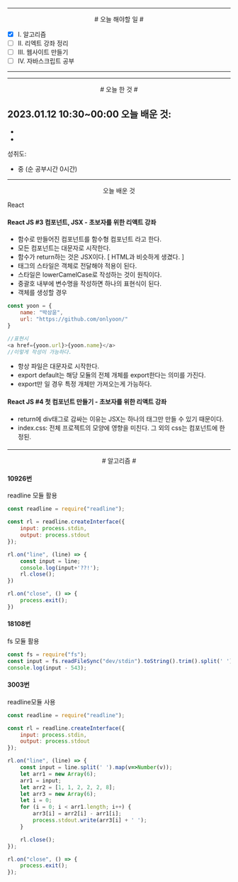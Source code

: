 

----

<div align='center'>
# 오늘 해야할 일 #
</div>

- [x]  Ⅰ. 알고리즘
- [ ]  Ⅱ. 리엑트 강좌 정리
- [ ]  Ⅲ. 웹사이트 만들기
- [ ]  Ⅳ. 자바스크립트 공부

----

----

<div align="center"># 오늘 한 것 #</div>

2023.01.12 10:30~00:00 
오늘 배운 것: 
- 
- 
- 

성취도: 
- 중 (순 공부시간 0시간)

***

<div align="center">오늘 배운 것</div>

React

#### React JS #3 컴포넌트, JSX - 초보자를 위한 리액트 강좌

- 함수로 만들어진 컴포넌트를 함수형 컴포넌트 라고 한다.
- 모든 컴포넌트는 대문자로 시작한다.
- 함수가 return하는 것은 JSX이다. [ HTML과 비슷하게 생겼다. ]
- 태그의 스타일은 객체로 전달해야 적용이 된다.
- 스타일은 lowerCamelCase로 작성하는 것이 원칙이다.
- 중괄호 내부에 변수명을 작성하면 하나의 표현식이 된다.
- 객체를 생성할 경우 
```js
const yoon = {
	name: "박상윤",
	url: "https://github.com/onlyoon/"
}

//표현시
<a href={yoon.url}>{yoon.name}</a>
//이렇게 작성이 가능하다.
```
- 항상 파일은 대문자로 시작한다.
- export default는 해당 모듈의 전체 개체를 export한다는 의미를 가진다.
- export만 일 경우 특정 개체만 가져오는게 가능하다.

####

#### React JS #4 첫 컴포넌트 만들기 - 초보자를 위한 리액트 강좌

- return에 div태그로 감싸는 이유는 JSX는 하나의 태그만 만들 수 있기 때문이다.
- index.css: 전체 프로젝트의 모양에 영향을 미친다. 그 외의 css는 컴포넌트에 한정된.

####
--- 

<div align="center"> # 알고리즘 #</div>

#### 10926번

readline 모듈 활용

```js
const readline = require("readline");

const rl = readline.createInterface({
    input: process.stdin,
    output: process.stdout
});

rl.on("line", (line) => {
    const input = line;
    console.log(input+'??!');
    rl.close();
})

rl.on("close", () => {
    process.exit();
})
```
####
#### 18108번

fs 모듈 활용

```js
const fs = require("fs");
const input = fs.readFileSync("dev/stdin").toString().trim().split(' ').map(v=>Number(v));
console.log(input - 543);
```
####
#### 3003번

readline모듈 사용

```js
const readline = require("readline");

const rl = readline.createInterface({
    input: process.stdin,
    output: process.stdout
});

rl.on("line", (line) => {
    const input = line.split(' ').map(v=>Number(v));
    let arr1 = new Array(6);
    arr1 = input;
    let arr2 = [1, 1, 2, 2, 2, 8];
    let arr3 = new Array(6);
    let i = 0;
    for (i = 0; i < arr1.length; i++) {
        arr3[i] = arr2[i] - arr1[i];
        process.stdout.write(arr3[i] + ' ');
    }

    rl.close();
});

rl.on("close", () => {
    process.exit();
});
```
####